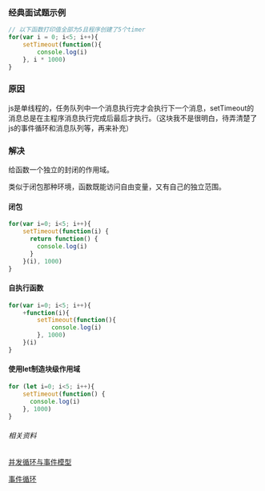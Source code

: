 ### 经典面试题示例
```js
// 以下函数打印值全部为5且程序创建了5个timer
for(var i = 0; i<5; i++){
    setTimeout(function(){
        console.log(i)
    }, i * 1000)
}
```
### 原因
js是单线程的，任务队列中一个消息执行完才会执行下一个消息，setTimeout的消息总是在主程序消息执行完成后最后才执行。（这块我不是很明白，待弄清楚了js的事件循环和消息队列等，再来补充）

### 解决
给函数一个独立的封闭的作用域。

类似于闭包那种环境，函数既能访问自由变量，又有自己的独立范围。
#### 闭包
```js
for(var i=0; i<5; i++){
    setTimeout(function(i) {
      return function() {
        console.log(i)
      }
    }(i), 1000)
}
```
#### 自执行函数
```js
for(var i=0; i<5; i++){
    +function(i){
        setTimeout(function(){
            console.log(i)
        }, 1000)
    }(i)
}
```

#### 使用let制造块级作用域
```js
for (let i=0; i<5; i++){
    setTimeout(function() {
      console.log(i)
    }, 1000)
}
```

###### 相关资料
<a href="https://developer.mozilla.org/zh-CN/docs/Web/JavaScript/EventLoop">并发循环与事件模型</a>

<a href="https://developer.mozilla.org/zh-CN/docs/Web/JavaScript/EventLoop#Event_loop">事件循环</a>
